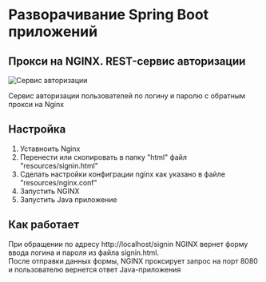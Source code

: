 # Разворачивание Spring Boot приложений
## Прокси на NGINX. REST-сервис авторизации 

![Сервис авторизации](https://tehnikaarenda.ru/wp-content/uploads/8/3/7/8379fe4514f0786d302083044eb294a9.jpeg "Сервис авторизации")

Сервис авторизации пользователей по логину и паролю с обратным прокси на Nginx

## Настройка
1. Уставноить Nginx 
2. Перенести или скопировать в папку "html" файл "resources/signin.html"
3. Сделать настройки конфиграции nginx как указано в файле "resources/nginx.conf"
4. Запустить NGINX
5. Запустить Java приложение

## Как работает
При обращении по адресу http://localhost/signin NGINX вернет форму ввода логина и пароля из файла signin.html.  
После отправки данных формы, NGINX проксирует запрос на порт 8080 и пользователю вернется ответ Java-приложения  